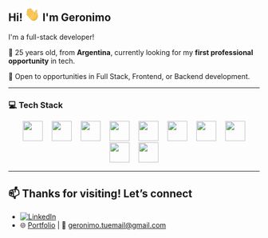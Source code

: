 ## Hi! <img src="https://raw.githubusercontent.com/ABSphreak/ABSphreak/master/gifs/Hi.gif" width="30px"> I'm Geronimo

I'm a full-stack developer!

📍 25 years old, from **Argentina**, currently looking for my **first professional opportunity** in tech. 

🎯 Open to opportunities in Full Stack, Frontend, or Backend development. 

---  

### 💻 Tech Stack 
<p align="center">
  <span><img src="https://cdn.jsdelivr.net/gh/devicons/devicon@latest/icons/javascript/javascript-original.svg" width="40" height="40" style="margin: 0 7px;"/></span>
  <span><img src="https://cdn.jsdelivr.net/gh/devicons/devicon@latest/icons/nodejs/nodejs-original-wordmark.svg" width="40" height="40" style="margin: 0 7px;"/></span>
  <span><img src="https://cdn.jsdelivr.net/gh/devicons/devicon@latest/icons/mongodb/mongodb-original-wordmark.svg" width="40" height="40" style="margin: 0 7px;"/></span>
  <span><img src="https://cdn.jsdelivr.net/gh/devicons/devicon@latest/icons/react/react-original.svg" width="40" height="40" style="margin: 0 7px;"/></span>
  <span><img src="https://cdn.jsdelivr.net/gh/devicons/devicon@latest/icons/html5/html5-original.svg" width="40" height="40" style="margin: 0 7px;"/></span>
  <span><img src="https://cdn.jsdelivr.net/gh/devicons/devicon@latest/icons/css3/css3-original.svg" width="40" height="40" style="margin: 0 7px;"/></span>
  <span><img src="https://cdn.jsdelivr.net/gh/devicons/devicon@latest/icons/nextjs/nextjs-original.svg" width="40" height="40" style="margin: 0 7px;"/></span>
  <span><img src="https://cdn.jsdelivr.net/gh/devicons/devicon@latest/icons/postgresql/postgresql-original.svg" width="40" height="40" style="margin: 0 7px;"/></span>
 <span>
  <img src="https://cdn.jsdelivr.net/gh/devicons/devicon@latest/icons/express/express-original-wordmark.svg" width="40" height="40" style="margin: 0 7px;"/>
</span>   
  <span><img src="https://cdn.jsdelivr.net/gh/devicons/devicon@latest/icons/git/git-original.svg" width="40" height="40" style="margin: 0 7px;"/></span>
</p>                 
  
---
          
## 📫 Thanks for visiting! Let’s connect   
- [![LinkedIn](https://img.shields.io/badge/LinkedIn-Geronimo_Tortosa-0077B5?style=for-the-badge&logo=linkedin&logoColor=white)](https://www.linkedin.com/in/geronimo-agustin-tortosa-9862911b4/)
- 🌐 [Portfolio](https://geronimotortosa.com) | 📧 geronimo.tuemail@gmail.com            
          
                   
          
          

<!--
**Gero0202/Gero0202** is a ✨ _special_ ✨ repository because its `README.md` (this file) appears on your GitHub profile.

Here are some ideas to get you started:

- 🔭 I’m currently working on ...
- 🌱 I’m currently learning ...
- 👯 I’m looking to collaborate on ...
- 🤔 I’m looking for help with ...
- 💬 Ask me about ...
- 📫 How to reach me: ...
- 😄 Pronouns: ...
- ⚡ Fun fact: ...
-->
